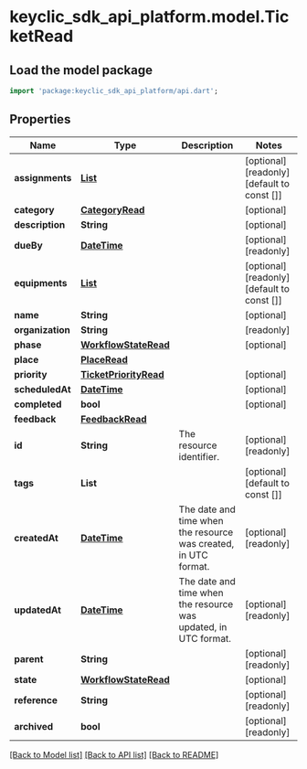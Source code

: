 # keyclic_sdk_api_platform.model.TicketRead

## Load the model package
```dart
import 'package:keyclic_sdk_api_platform/api.dart';
```

## Properties
Name | Type | Description | Notes
------------ | ------------- | ------------- | -------------
**assignments** | [**List<AssignmentRead>**](AssignmentRead.md) |  | [optional] [readonly] [default to const []]
**category** | [**CategoryRead**](CategoryRead.md) |  | [optional] 
**description** | **String** |  | [optional] 
**dueBy** | [**DateTime**](DateTime.md) |  | [optional] [readonly] 
**equipments** | [**List<EquipmentRead>**](EquipmentRead.md) |  | [optional] [readonly] [default to const []]
**name** | **String** |  | [optional] 
**organization** | **String** |  | [readonly] 
**phase** | [**WorkflowStateRead**](WorkflowStateRead.md) |  | [optional] 
**place** | [**PlaceRead**](PlaceRead.md) |  | 
**priority** | [**TicketPriorityRead**](TicketPriorityRead.md) |  | [optional] 
**scheduledAt** | [**DateTime**](DateTime.md) |  | [optional] 
**completed** | **bool** |  | [optional] 
**feedback** | [**FeedbackRead**](FeedbackRead.md) |  | 
**id** | **String** | The resource identifier. | [optional] [readonly] 
**tags** | **List<String>** |  | [optional] [default to const []]
**createdAt** | [**DateTime**](DateTime.md) | The date and time when the resource was created, in UTC format. | [optional] [readonly] 
**updatedAt** | [**DateTime**](DateTime.md) | The date and time when the resource was updated, in UTC format. | [optional] [readonly] 
**parent** | **String** |  | [optional] [readonly] 
**state** | [**WorkflowStateRead**](WorkflowStateRead.md) |  | [optional] 
**reference** | **String** |  | [optional] [readonly] 
**archived** | **bool** |  | [optional] [readonly] 

[[Back to Model list]](../README.md#documentation-for-models) [[Back to API list]](../README.md#documentation-for-api-endpoints) [[Back to README]](../README.md)


